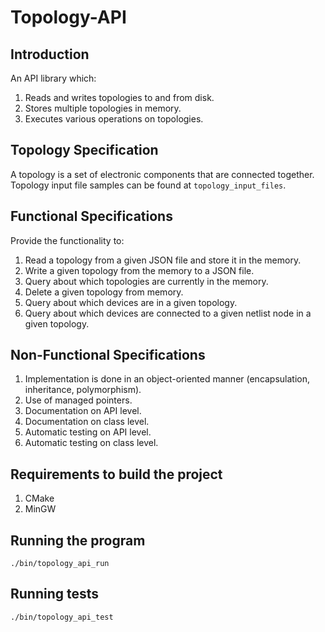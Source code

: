 # Topology-API

## Introduction
‌An‌ ‌API‌ ‌library‌ ‌which‌:‌ ‌
1. Read‌s and‌ ‌write‌s ‌topologies‌ ‌to‌ ‌and‌ ‌from‌ ‌disk.‌ ‌
2. Stores‌ ‌multiple‌ ‌topologies‌ ‌in‌ ‌memory.‌ ‌
3. Execute‌s ‌various operations‌ ‌on‌ ‌topologies.‌ ‌
‌

## Topology Specification
A topology is a set of electronic components that are connected together. Topology input file samples can be found at `topology_input_files`.


## Functional Specifications
Provide the functionality to:
1. Read a topology from a given JSON file and store it in the memory.
2. Write a given topology from the memory to a JSON file.
3. Query about which topologies are currently in the memory.
4. Delete a given topology from memory.
5. Query about which devices are in a given topology.
6. Query about which devices are connected to a given netlist node in 
a given topology.


## Non-Functional Specifications
1. Implementation is done in an object-oriented manner 
(encapsulation, inheritance, polymorphism).
2. Use of managed pointers.
3. Documentation on API level.
4. Documentation on class level.
5. Automatic testing on API level.
6. Automatic testing on class level.


## Requirements to build the project
1. CMake
2. MinGW


## Running the program

```
./bin/topology_api_run
```

## Running tests

```
./bin/topology_api_test
```
